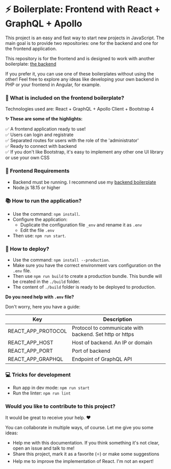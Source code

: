 # ⚡️ Boilerplate: Frontend with React + GraphQL + Apollo

This project is an easy and fast way to start new projects in JavaScript. 
The main goal is to provide two repositories: one for the backend and one for the frontend application. 

This repository is for the frontend and is designed to work with another boilerplate: [the backend](https://github.com/didaquis/boilerplate-backend-node-graphql-mongodb)

If you prefer it, you can use one of these boilerplates without using the other! Feel free to explore any ideas like developing your own backend in PHP or your frontend in Angular, for example.


### 🎁 What is included on the frontend boilerplate?
Technologies used are: React + GraphQL + Apollo Client + Bootstrap 4

**✨ These are some of the highlights:** 

✅ A frontend application ready to use!  
✅ Users can login and registrate  
✅ Separated routes for users with the role of the 'administrator'  
✅ Ready to connect with backend  
✅ If you don't like Bootstrap, it's easy to implement any other one UI library or use your own CSS  

### 📝 Frontend Requirements
* Backend must be running. I recommend use my [backend boilerplate](https://github.com/didaquis/boilerplate-backend-node-graphql-mongodb)
* Node.js 18.15 or higher

### 📚 How to run the application?
* Use the command: `npm install`.
* Configure the application:
  * Duplicate the configuration file `_env` and rename it as `.env`
  * Edit the file `.env`
* Then use: `npm run start`. 

### 🚀 How to deploy?
* Use the command: `npm install --production`.
* Make sure you have the correct environment vars configuration on the `.env` file.
* Then use `npm run build` to create a production bundle. This bundle will be created in the `./build` folder.
* The content of `./build` folder is ready to be deployed to production.

**Do you need help with `.env` file?** 

Don't worry, here you have a guide:

| Key | Description |
|-----|-------------|
| REACT_APP_PROTOCOL | Protocol to communicate with backend. Set http or https |
| REACT_APP_HOST | Host of backend. An IP or domain |
| REACT_APP_PORT | Port of backend |
| REACT_APP_GRAPHQL | Endpoint of GraphQL API |

### 💻 Tricks for development
* Run app in dev mode: `npm run start`
* Run the linter: `npm run lint`

### Would you like to contribute to this project?
It would be great to receive your help. ♥️ 

You can collaborate in multiple ways, of course. Let me give you some ideas:
* Help me with this documentation. If you think something it's not clear, open an issue and talk to me!
* Share this project, mark it as a favorite (⭐️) or make some suggestions
* Help me to improve the implementation of React. I'm not an expert!
